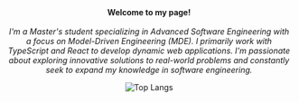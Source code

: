 <div align="center">
    <b>Welcome to my page!</b><br><br>
    <i>
        I'm a Master's student specializing in Advanced Software Engineering with a focus on Model-Driven Engineering (MDE). I primarily work with TypeScript and React to develop dynamic   
        web applications. I'm passionate about exploring innovative solutions to real-world problems and constantly seek to expand my knowledge in software engineering.
    </i>
</div>

<p align="center">
    <img src="https://github-readme-stats.vercel.app/api/top-langs/?username=giordanot&hide=css,scss,html&theme=tokyonight" alt="Top Langs">
</p>


